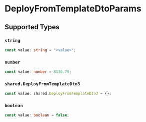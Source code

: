 # DeployFromTemplateDtoParams


## Supported Types

### `string`

```typescript
const value: string = "<value>";
```

### `number`

```typescript
const value: number = 8136.79;
```

### `shared.DeployFromTemplateDto3`

```typescript
const value: shared.DeployFromTemplateDto3 = {};
```

### `boolean`

```typescript
const value: boolean = false;
```

